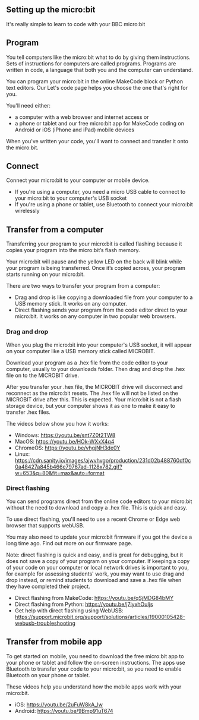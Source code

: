 ## Setting up the micro:bit

It's really simple to learn to code with your BBC micro:bit

## Program
You tell computers like the micro:bit what to do by giving them instructions. Sets of instructions for computers are called programs. Programs are written in code, a language that both you and the computer can understand.

You can program your micro:bit in the online MakeCode block or Python text editors. Our Let's code page helps you choose the one that's right for you.

You'll need either:

- a computer with a web browser and internet access
or
- a phone or tablet and our free micro:bit app for MakeCode coding on Android or iOS (iPhone and iPad) mobile devices

When you've written your code, you'll want to connect and transfer it onto the micro:bit.

## Connect
Connect your micro:bit to your computer or mobile device.

- If you're using a computer, you need a micro USB cable to connect to your micro:bit to your computer's USB socket
- If you're using a phone or tablet, use Bluetooth to connect your micro:bit wirelessly

## Transfer from a computer
Transferring your program to your micro:bit is called flashing because it copies your program into the micro:bit’s flash memory.

Your micro:bit will pause and the yellow LED on the back will blink while your program is being transferred. Once it’s copied across, your program starts running on your micro:bit.

There are two ways to transfer your program from a computer:

- Drag and drop is like copying a downloaded file from your computer to a USB memory stick. It works on any computer.
- Direct flashing sends your program from the code editor direct to your micro:bit. It works on any computer in two popular web browsers.

### Drag and drop

When you plug the micro:bit into your computer's USB socket, it will appear on your computer like a USB memory stick called MICROBIT.

Download your program as a .hex file from the code editor to your computer, usually to your downloads folder. Then drag and drop the .hex file on to the MICROBIT drive.

After you transfer your .hex file, the MICROBIT drive will disconnect and reconnect as the micro:bit resets. The .hex file will not be listed on the MICROBIT drive after this. This is expected. Your micro:bit is not a flash storage device, but your computer shows it as one to make it easy to transfer .hex files.

The videos below show you how it works:

- Windows: https://youtu.be/snt7Z0t2TW8
- MacOS: https://youtu.be/HOk-WXxX4q4
- ChromeOS: https://youtu.be/vhgjNH3de0Y
- Linux: https://cdn.sanity.io/images/ajwvhvgo/production/231d02b488760df0c0a48427a845b466e79767ad-1128x782.gif?w=653&q=80&fit=max&auto=format


### Direct flashing
You can send programs direct from the online code editors to your micro:bit without the need to download and copy a .hex file. This is quick and easy.

To use direct flashing, you'll need to use a recent Chrome or Edge web browser that supports webUSB.

You may also need to update your micro:bit firmware if you got the device a long time ago. Find out more on our firmware page.

Note: direct flashing is quick and easy, and is great for debugging, but it does not save a copy of your program on your computer. If keeping a copy of your code on your computer or local network drives is important to you, for example for assessing students' work, you may want to use drag and drop instead, or remind students to download and save a .hex file when they have completed their project.


- Direct flashing from MakeCode: https://youtu.be/qSjMDG84bMY
- Direct flashing from Python: https://youtu.be/j7iyxhOuIjs
- Get help with direct flashing using WebUSB: https://support.microbit.org/support/solutions/articles/19000105428-webusb-troubleshooting

## Transfer from mobile app
To get started on mobile, you need to download the free micro:bit app to your phone or tablet and follow the on-screen instructions. The apps use Bluetooth to transfer your code to your micro:bit, so you need to enable Bluetooth on your phone or tablet.

These videos help you understand how the mobile apps work with your micro:bit.

- iOS: https://youtu.be/2uFuW8kA_lw
- Android: https://youtu.be/9Bmp91uT674
